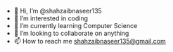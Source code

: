 - 👋 Hi, I’m @shahzaibnaseer135
- 👀 I’m interested in coding
- 🌱 I’m currently learning Computer Science
- 💞️ I’m looking to collaborate on anything
- 📫 How to reach me shahzaibnaseer135@gmail.com

<!---
shahzaibnaseer135/shahzaibnaseer135 is a ✨ special ✨ repository because its `README.md` (this file) appears on your GitHub profile.
You can click the Preview link to take a look at your changes.
--->
